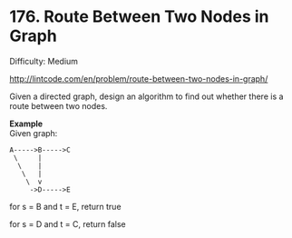# 176. Route Between Two Nodes in Graph

Difficulty: Medium

http://lintcode.com/en/problem/route-between-two-nodes-in-graph/

Given a directed graph, design an algorithm to find out whether there is a route between two nodes.

**Example**  
Given graph:
```
A----->B----->C
 \     |
  \    |
   \   |
    \  v
     ->D----->E
```
for s = B and t = E, return true

for s = D and t = C, return false
